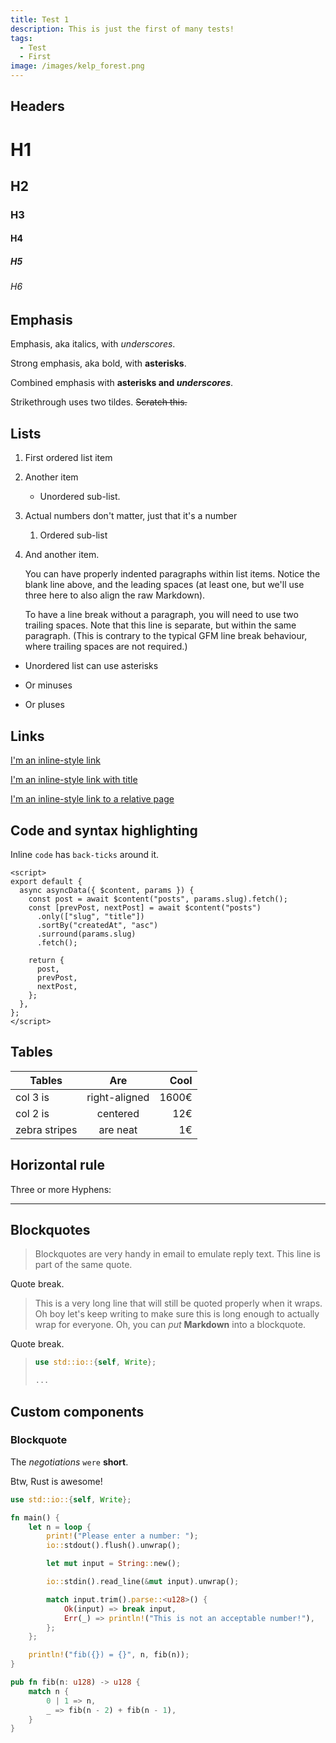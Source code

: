 ```yaml
---
title: Test 1
description: This is just the first of many tests!
tags:
  - Test
  - First
image: /images/kelp_forest.png
---
```


## Headers

# H1

## H2

### H3

#### H4

##### H5

###### H6

## Emphasis

Emphasis, aka italics, with _underscores_.

Strong emphasis, aka bold, with **asterisks**.

Combined emphasis with **asterisks and _underscores_**.

Strikethrough uses two tildes. ~~Scratch this.~~

## Lists

1. First ordered list item
2. Another item
   - Unordered sub-list.
3. Actual numbers don't matter, just that it's a number
   1. Ordered sub-list
4. And another item.

   You can have properly indented paragraphs within list items. Notice the blank line above, and the leading spaces (at least one, but we'll use three here to also align the raw Markdown).

   To have a line break without a paragraph, you will need to use two trailing spaces.
   Note that this line is separate, but within the same paragraph.
   (This is contrary to the typical GFM line break behaviour, where trailing spaces are not required.)

- Unordered list can use asterisks

* Or minuses

- Or pluses

## Links

[I'm an inline-style link](https://github.com)

[I'm an inline-style link with title](https://github.com "GitHub's Homepage")

[I'm an inline-style link to a relative page](/posts)

## Code and syntax highlighting

Inline `code` has `back-ticks` around it.

```vue [pages/posts/_slug.vue]
<script>
export default {
  async asyncData({ $content, params }) {
    const post = await $content("posts", params.slug).fetch();
    const [prevPost, nextPost] = await $content("posts")
      .only(["slug", "title"])
      .sortBy("createdAt", "asc")
      .surround(params.slug)
      .fetch();

    return {
      post,
      prevPost,
      nextPost,
    };
  },
};
</script>
```

## Tables

| Tables        |      Are      |  Cool |
| ------------- | :-----------: | ----: |
| col 3 is      | right-aligned | 1600€ |
| col 2 is      |   centered    |   12€ |
| zebra stripes |   are neat    |    1€ |

## Horizontal rule

Three or more Hyphens:

---

## Blockquotes

> Blockquotes are very handy in email to emulate reply text.
> This line is part of the same quote.

Quote break.

> This is a very long line that will still be quoted properly when it wraps. Oh boy let's keep writing to make sure this is long enough to actually wrap for everyone. Oh, you can _put_ **Markdown** into a blockquote.

Quote break.

> ```rust
> use std::io::{self, Write};
>
> ...
> ```

## Custom components

### Blockquote

<post-blockquote>

The _negotiations_ `were` **short**.

</post-blockquote>

<post-blockquote>

Btw, Rust is awesome!

```rust [main.rs]
use std::io::{self, Write};

fn main() {
    let n = loop {
        print!("Please enter a number: ");
        io::stdout().flush().unwrap();

        let mut input = String::new();

        io::stdin().read_line(&mut input).unwrap();

        match input.trim().parse::<u128>() {
            Ok(input) => break input,
            Err(_) => println!("This is not an acceptable number!"),
        };
    };

    println!("fib({}) = {}", n, fib(n));
}

pub fn fib(n: u128) -> u128 {
    match n {
        0 | 1 => n,
        _ => fib(n - 2) + fib(n - 1),
    }
}
```

</post-blockquote>
